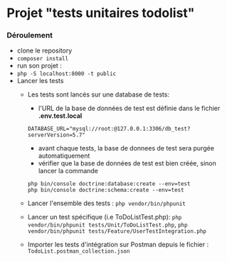 # Projet "tests unitaires todolist"

### Déroulement 

* clone le repository
* `composer install`
* run son projet :
* `php -S localhost:8000 -t public` 
* Lancer les tests
    * Les tests sont lancés sur une database de tests: 
        - l'URL de la base de données de test est définie dans le fichier **.env.test.local**
        ```
        DATABASE_URL="mysql://root:@127.0.0.1:3306/db_test?serverVersion=5.7"
        ```
        - avant chaque tests, la base de donnees de test sera purgée automatiquement
        - vérifier que la base de données de test est bien créée, sinon lancer la commande 
        ```
        php bin/console doctrine:database:create --env=test
        php bin/console doctrine:schema:create --env=test

        ```

    * Lancer l'ensemble des tests : `php vendor/bin/phpunit`
    * Lancer un test spécifique (i.e ToDoListTest.php): `php vendor/bin/phpunit tests/Unit/ToDoListTest.php`, `php vendor/bin/phpunit tests/Feature/UserTestIntegration.php` 
    * Importer les tests d'intégration sur Postman depuis le fichier : `TodoList.postman_collection.json`
